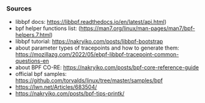 ### Sources

* libbpf docs: https://libbpf.readthedocs.io/en/latest/api.html)
* bpf helper functions list: (https://man7.org/linux/man-pages/man7/bpf-helpers.7.html)
* libbpf tutorial: https://nakryiko.com/posts/libbpf-bootstrap
* about parameter types of tracepoints and how to generate them: https://mozillazg.com/2022/05/ebpf-libbpf-tracepoint-common-questions-en
* about BPF CO-RE: https://nakryiko.com/posts/bpf-core-reference-guide
* official bpf samples: https://github.com/torvalds/linux/tree/master/samples/bpf
* https://lwn.net/Articles/683504/
* https://nakryiko.com/posts/bpf-tips-printk/

